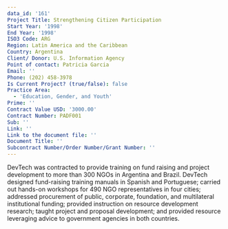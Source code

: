 ```yaml
---
data_id: '161'
Project Title: Strengthening Citizen Participation
Start Year: '1998'
End Year: '1998'
ISO3 Code: ARG
Region: Latin America and the Caribbean
Country: Argentina
Client/ Donor: U.S. Information Agency
Point of contact: Patricia Garcia
Email: ''
Phone: (202) 458-3978
Is Current Project? (true/false): false
Practice Area:
  - 'Education, Gender, and Youth'
Prime: ''
Contract Value USD: '3000.00'
Contract Number: PADF001
Sub: ''
Link: ''
Link to the document file: ''
Document Title: ''
Subcontract Number/Order Number/Grant Number: ''
---
```


DevTech was contracted to provide training on fund raising and project development to more than 300 NGOs in Argentina and Brazil. DevTech designed fund-raising training manuals in Spanish and Portuguese; carried out hands-on workshops for 490 NGO representatives in four cities; addressed procurement of public, corporate, foundation, and multilateral institutional funding; provided instruction on resource development research; taught project and proposal development; and provided resource leveraging advice to government agencies in both countries.